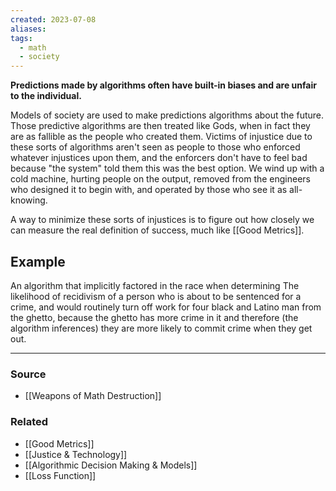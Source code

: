 ```yaml
---
created: 2023-07-08
aliases: 
tags:
  - math
  - society
---
```

**Predictions made by algorithms often have built-in biases and are unfair to the individual.**

Models of society are used to make predictions algorithms about the future. Those predictive algorithms are then treated like Gods, when in fact they are as fallible as the people who created them. Victims of injustice due to these sorts of algorithms aren't seen as people to those who enforced whatever injustices upon them, and the enforcers don't have to feel bad because "the system" told them this was the best option. We wind up with a cold machine, hurting people on the output, removed from the engineers who designed it to begin with, and operated by those who see it as all-knowing.

A way to minimize these sorts of injustices is to figure out how closely we can measure the real definition of success, much like [[Good Metrics]]. 

## Example

An algorithm that implicitly factored in the race when determining The likelihood of recidivism of a person who is about to be sentenced for a crime, and would routinely turn off work for four black and Latino man from the ghetto, because the ghetto has more crime in it and therefore (the algorithm inferences) they are more likely to commit crime when they get out. 

****
### Source
- [[Weapons of Math Destruction]]

### Related
- [[Good Metrics]]
- [[Justice & Technology]]
- [[Algorithmic Decision Making & Models]]
- [[Loss Function]]